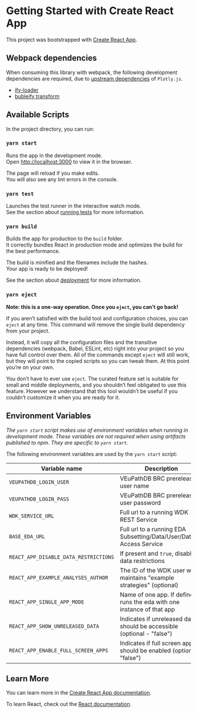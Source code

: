 # Getting Started with Create React App

This project was bootstrapped with [Create React App](https://github.com/facebook/create-react-app).

## Webpack dependencies

When consuming this library with webpack, the following development dependencies
are required, due to [upstream
dependencies](https://github.com/plotly/plotly.js/blob/master/BUILDING.md#webpack) of `Plotly.js`.

- [ify-loader](https://www.npmjs.com/package/ify-loader)
- [bubleify transform](https://www.npmjs.com/package/bubleify)

## Available Scripts

In the project directory, you can run:

### `yarn start`

Runs the app in the development mode.\
Open [http://localhost:3000](http://localhost:3000) to view it in the browser.

The page will reload if you make edits.\
You will also see any lint errors in the console.

### `yarn test`

Launches the test runner in the interactive watch mode.\
See the section about [running tests](https://facebook.github.io/create-react-app/docs/running-tests) for more information.

### `yarn build`

Builds the app for production to the `build` folder.\
It correctly bundles React in production mode and optimizes the build for the best performance.

The build is minified and the filenames include the hashes.\
Your app is ready to be deployed!

See the section about [deployment](https://facebook.github.io/create-react-app/docs/deployment) for more information.

### `yarn eject`

**Note: this is a one-way operation. Once you `eject`, you can’t go back!**

If you aren’t satisfied with the build tool and configuration choices, you can `eject` at any time. This command will remove the single build dependency from your project.

Instead, it will copy all the configuration files and the transitive dependencies (webpack, Babel, ESLint, etc) right into your project so you have full control over them. All of the commands except `eject` will still work, but they will point to the copied scripts so you can tweak them. At this point you’re on your own.

You don’t have to ever use `eject`. The curated feature set is suitable for small and middle deployments, and you shouldn’t feel obligated to use this feature. However we understand that this tool wouldn’t be useful if you couldn’t customize it when you are ready for it.

## Environment Variables

_The `yarn start` script makes use of environment variables when running in development mode. These variables are not required when using artifacts published to npm. They are specific to `yarn start`._

The following environment variables are used by the `yarn start` script:

| Variable name                         | Description                                                             |
| ------------------------------------- | ----------------------------------------------------------------------- |
| `VEUPATHDB_LOGIN_USER`                | VEuPathDB BRC prerelease user name                                      |
| `VEUPATHDB_LOGIN_PASS`                | VEuPathDB BRC prerelease user password                                  |
| `WDK_SERVICE_URL`                     | Full url to a running WDK REST Service                                  |
| `BASE_EDA_URL`                        | Full url to a running EDA Subsetting/Data/User/Dataset Access Service   |
| `REACT_APP_DISABLE_DATA_RESTRICTIONS` | If present and `true`, disables data restrictions                       |
| `REACT_APP_EXAMPLE_ANALYSES_AUTHOR`   | The ID of the WDK user who maintains "example strategies" (optional)    |
| `REACT_APP_SINGLE_APP_MODE`           | Name of one app. If defined, runs the eda with one instance of that app |
| `REACT_APP_SHOW_UNRELEASED_DATA`      | Indicates if unreleased data should be accessible (optional - "false")  |
| `REACT_APP_ENABLE_FULL_SCREEN_APPS`   | Indicates if full screen apps should be enabled (optional - "false")    |

## Learn More

You can learn more in the [Create React App documentation](https://facebook.github.io/create-react-app/docs/getting-started).

To learn React, check out the [React documentation](https://reactjs.org/).
